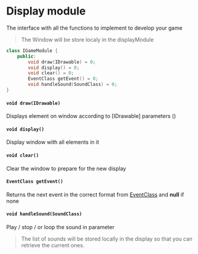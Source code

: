 # Display module
The interface with all the functions to implement to develop your game

> The Window will be store localy in the displayModule

```Cpp
class IGameModule {
    public:
        void draw(IDrawable) = 0;
        void display() = 0;
        void clear() = 0;
        EventClass getEvent() = 0;
        void handleSound(SoundClass) = 0;
}
```
#### `void draw(IDrawable)`
Displays element on window according to [IDrawable] parameters (<Data structures.md>)
#### `void display()`
Display window with all elements in it
#### `void clear()`
Clear the window to prepare for the new display
#### `EventClass getEvent()`
Returns the next event in the correct format from [EventClass](<Data structures.md>) and **null** if none
#### `void handleSound(SoundClass)`
Play / stop / or loop the sound in parameter
> The list of sounds will be stored locally in the display so that you can retrieve the current ones.